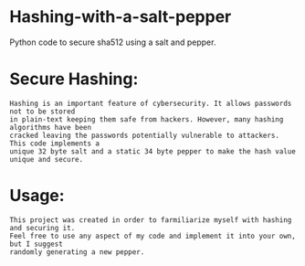 # Hashing-with-a-salt-pepper
Python code to secure sha512 using a salt and pepper. 

# Secure Hashing:
    Hashing is an important feature of cybersecurity. It allows passwords not to be stored 
    in plain-text keeping them safe from hackers. However, many hashing algorithms have been 
    cracked leaving the passwords potentially vulnerable to attackers. This code implements a 
    unique 32 byte salt and a static 34 byte pepper to make the hash value unique and secure.
    
# Usage:
    This project was created in order to farmiliarize myself with hashing and securing it. 
    Feel free to use any aspect of my code and implement it into your own, but I suggest 
    randomly generating a new pepper.
    


